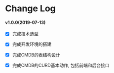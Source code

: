 # Change Log

#### v1.0.0(2019-07-13)

- [x] 完成技术选型
- [x] 完成开发环境的搭建
- [x] 完成CMDB的表结构设计
- [x] 完成CMDB的CURD基本动作, 包括前端和后台接口

